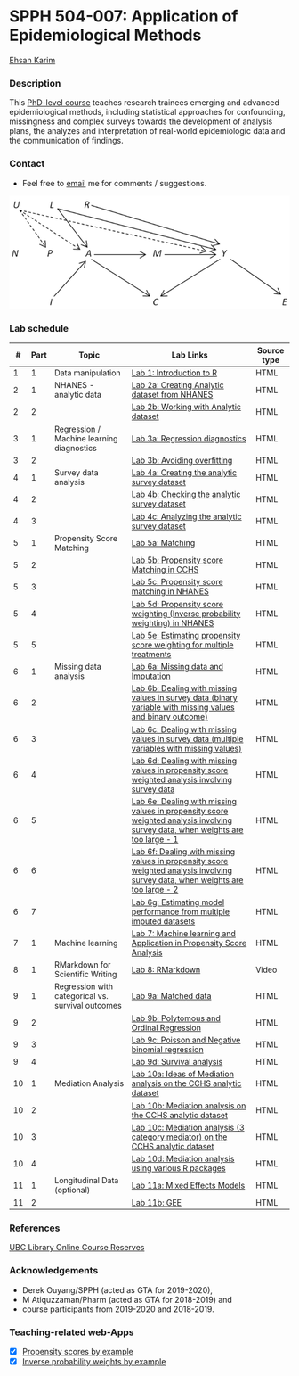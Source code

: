 # SPPH 504-007: Application of Epidemiological Methods

[Ehsan Karim](http://ehsank.com/)

### Description

This [PhD-level course](https://med-fom-spph.sites.olt.ubc.ca/files/2018/04/SPPH-504-007-Course-Outline-Sep-2019.pdf) teaches research trainees emerging and advanced epidemiological methods, including statistical approaches for confounding, missingness and complex surveys towards the development of analysis plans, the analyzes and interpretation of real-world epidemiologic data and the communication of findings.

### Contact

- Feel free to [email](https://ehsank.com/#contact) me for comments / suggestions.

![](504007.png)

### Lab schedule

| # | Part | Topic | Lab Links | Source type |
|---|---|-----------------|------------------------------------|-------|
| 1 | 1 | Data manipulation | [Lab 1: Introduction to R](https://htmlpreview.github.io/?https://raw.githubusercontent.com/ehsanx/spph504-007/master/Lab1/lab1.html) |   HTML
| 2 | 1 | NHANES - analytic data | [Lab 2a: Creating Analytic dataset from NHANES](https://htmlpreview.github.io/?https://raw.githubusercontent.com/ehsanx/spph504-007/master/Lab2/lab2a.html) |   HTML
| 2 | 2 |  | [Lab 2b: Working with Analytic dataset](https://htmlpreview.github.io/?https://raw.githubusercontent.com/ehsanx/spph504-007/master/Lab2/lab2b.html) |   HTML
| 3 | 1 | Regression / Machine learning diagnostics | [Lab 3a: Regression diagnostics](https://htmlpreview.github.io/?https://raw.githubusercontent.com/ehsanx/spph504-007/master/Lab3/lab3a.html) |   HTML
| 3 | 2 |  | [Lab 3b: Avoiding overfitting](https://htmlpreview.github.io/?https://raw.githubusercontent.com/ehsanx/spph504-007/master/Lab3/lab3b.html) |   HTML
| 4 | 1 | Survey data analysis | [Lab 4a: Creating the analytic survey dataset](https://htmlpreview.github.io/?https://raw.githubusercontent.com/ehsanx/spph504-007/master/Lab4/lab4a.html) |   HTML
| 4 | 2 |  | [Lab 4b: Checking the analytic survey dataset](https://htmlpreview.github.io/?https://raw.githubusercontent.com/ehsanx/spph504-007/master/Lab4/lab4b.html) |   HTML 
| 4 | 3 |  | [Lab 4c: Analyzing the analytic survey dataset](https://htmlpreview.github.io/?https://raw.githubusercontent.com/ehsanx/spph504-007/master/Lab4/lab4a.html) |   HTML
| 5 | 1 | Propensity Score Matching | [Lab 5a: Matching](https://htmlpreview.github.io/?https://raw.githubusercontent.com/ehsanx/spph504-007/master/Lab5/Lab-5-0-Matching-CCHS.html) |   HTML
| 5 | 2 |  | [Lab 5b: Propensity score Matching in CCHS](https://htmlpreview.github.io/?https://raw.githubusercontent.com/ehsanx/spph504-007/master/Lab5/Lab-5-1-PSmatching-CCHS.html) |   HTML 
| 5 | 3 |  | [Lab 5c: Propensity score matching in NHANES](https://htmlpreview.github.io/?https://raw.githubusercontent.com/ehsanx/spph504-007/master/Lab5/Lab-5-2-PSMatching-NHANES.html) |   HTML
| 5 | 4 |  | [Lab 5d: Propensity score weighting (Inverse probability weighting) in NHANES](https://htmlpreview.github.io/?https://raw.githubusercontent.com/ehsanx/spph504-007/master/Lab5/Lab-5-3-PSWeighting-NHANES.html) |   HTML
| 5 | 5 |  | [Lab 5e: Estimating propensity score weighting for multiple treatments](https://htmlpreview.github.io/?https://raw.githubusercontent.com/ehsanx/spph504-007/master/Lab5/Lab-5-4-multipleTx.html) |   HTML
| 6 | 1 | Missing data analysis | [Lab 6a: Missing data and Imputation](https://htmlpreview.github.io/?https://raw.githubusercontent.com/ehsanx/spph504-007/master/Lab6/lab6part1.html) |   HTML
| 6 | 2 |  | [Lab 6b: Dealing with missing values in survey data (binary variable with missing values and binary outcome)](https://htmlpreview.github.io/?https://raw.githubusercontent.com/ehsanx/spph504-007/master/Lab6/lab6part2.html) |   HTML 
| 6 | 3 |  | [Lab 6c: Dealing with missing values in survey data (multiple variables with missing values)](https://htmlpreview.github.io/?https://raw.githubusercontent.com/ehsanx/spph504-007/master/Lab6/lab6part3.html) |   HTML
| 6 | 4 |  | [Lab 6d: Dealing with missing values in propensity score weighted analysis involving survey data](https://htmlpreview.github.io/?https://raw.githubusercontent.com/ehsanx/spph504-007/master/Lab6/lab6part4A.html) |   HTML
| 6 | 5 |  | [Lab 6e: Dealing with missing values in propensity score weighted analysis involving survey data, when weights are too large - 1](https://htmlpreview.github.io/?https://raw.githubusercontent.com/ehsanx/spph504-007/master/Lab6/lab6part4B.html) |   HTML
| 6 | 6 |  | [Lab 6f: Dealing with missing values in propensity score weighted analysis involving survey data, when weights are too large - 2](https://htmlpreview.github.io/?https://raw.githubusercontent.com/ehsanx/spph504-007/master/Lab6/lab6part6.html) |   HTML
| 6 | 7 |  | [Lab 6g: Estimating model performance from multiple imputed datasets](https://htmlpreview.github.io/?https://raw.githubusercontent.com/ehsanx/spph504-007/master/Lab6/lab6part6A.html) |   HTML
| 7 | 1 | Machine learning | [Lab 7: Machine learning and Application in Propensity Score Analysis](https://htmlpreview.github.io/?https://raw.githubusercontent.com/ehsanx/spph504-007/master/Lab7/lab7.html) |   HTML
| 8 | 1 | RMarkdown for Scientific Writing | [Lab 8: RMarkdown](https://www.youtube.com/watch?v=DWxDWyqWnX0&t=1s)  |   Video
| 9 | 1 | Regression with categorical vs. survival outcomes | [Lab 9a: Matched data](https://htmlpreview.github.io/?https://raw.githubusercontent.com/ehsanx/spph504-007/master/Lab9/lab9part1.html) |   HTML
| 9 | 2 |  | [Lab 9b: Polytomous and Ordinal Regression](https://htmlpreview.github.io/?https://raw.githubusercontent.com/ehsanx/spph504-007/master/Lab9/lab9part2.html) |   HTML 
| 9 | 3 |  | [Lab 9c: Poisson and Negative binomial regression](https://htmlpreview.github.io/?https://raw.githubusercontent.com/ehsanx/spph504-007/master/Lab9/lab9part3.html) |   HTML
| 9 | 4 |  | [Lab 9d: Survival analysis](https://htmlpreview.github.io/?https://raw.githubusercontent.com/ehsanx/spph504-007/master/Lab9/lab9part4.html) |   HTML
| 10 | 1 | Mediation Analysis | [Lab 10a: Ideas of Mediation analysis on the CCHS analytic dataset](https://htmlpreview.github.io/?https://raw.githubusercontent.com/ehsanx/spph504-007/master/Lab10/Lab-10-1-mediation.html) |   HTML
| 10 | 2 |  | [Lab 10b: Mediation analysis on the CCHS analytic dataset](https://htmlpreview.github.io/?https://raw.githubusercontent.com/ehsanx/spph504-007/master/Lab10/Lab-10-2-mediation.html) |   HTML 
| 10 | 3 |  | [Lab 10c: Mediation analysis (3 category mediator) on the CCHS analytic dataset](https://htmlpreview.github.io/?https://raw.githubusercontent.com/ehsanx/spph504-007/master/Lab10/Lab-10-3-mediation.html) |   HTML
| 10 | 4 |  | [Lab 10d: Mediation analysis using various R packages](https://htmlpreview.github.io/?https://raw.githubusercontent.com/ehsanx/spph504-007/master/Lab10/Lab-10-4-mediation.html) |   HTML
| 11 | 1 | Longitudinal Data (optional) | [Lab 11a: Mixed Effects Models](https://htmlpreview.github.io/?https://raw.githubusercontent.com/ehsanx/spph504-007/master/Lab11/lab11partA.html) |   HTML
| 11 | 2 |  | [Lab 11b: GEE](https://htmlpreview.github.io/?https://raw.githubusercontent.com/ehsanx/spph504-007/master/Lab11/lab11partB.html) |   HTML 

### References

[UBC Library Online Course Reserves](https://courses.library.ubc.ca/instructorhome/id/136279)

### Acknowledgements

- Derek Ouyang/SPPH (acted as GTA for 2019-2020), 
- M Atiquzzaman/Pharm (acted as GTA for 2018-2019) and 
- course participants from 2019-2020 and 2018-2019.

### Teaching-related web-Apps
- [x] [Propensity scores by example](https://ehsanx.shinyapps.io/project1/)
- [x] [Inverse probability weights by example](https://ehsanx.shinyapps.io/project0/)
